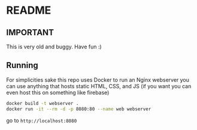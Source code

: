 # README

## IMPORTANT
This is very old and buggy. Have fun :)

## Running 
For simplicities sake this repo uses Docker to run 
an Nginx webserver you can use anything that hosts static HTML, CSS, and JS 
(if you want you can even host this on something like firebase)

```bash
docker build -t webserver .
docker run -it --rm -d -p 8080:80 --name web webserver
```

go to `http://localhost:8080`

